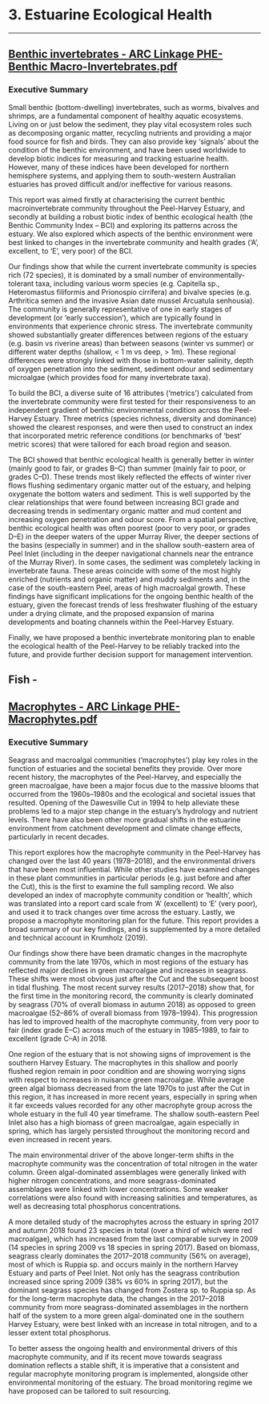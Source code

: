 # 3. Estuarine Ecological Health

---

## [Benthic invertebrates - ARC Linkage PHE-Benthic Macro-Invertebrates.pdf](https://github.com/AquaticEcoDynamics/Peel_ARC/blob/master/Documents/3.%20Estuarine%20Ecological%20Health/Benthic%20invertebrates/ARC%20Linkage%20PHE-Benthic%20Macro-Invertebrates.pdf)

### Executive Summary
Small benthic (bottom-dwelling) invertebrates, such as worms, bivalves and shrimps, are a fundamental component of healthy aquatic ecosystems. Living on or just below the sediment, they play vital ecosystem roles such as decomposing organic matter, recycling nutrients and providing a major food source for fish and birds. They can also provide key ‘signals’ about the condition of the benthic environment, and have been used worldwide to develop biotic indices for measuring and tracking estuarine health. However, many of these indices have been developed for northern hemisphere systems, and applying them to south-western Australian estuaries has proved difficult and/or ineffective for various reasons.

This report was aimed firstly at characterising the current benthic macroinvertebrate community throughout the Peel-Harvey Estuary, and secondly at building a robust biotic index of benthic ecological health (the Benthic Community Index – BCI) and exploring its patterns across the estuary. We also explored which aspects of the benthic environment were best linked to changes in the invertebrate community and health grades (‘A’, excellent, to ‘E’, very poor) of the BCI.

Our findings show that while the current invertebrate community is species rich (72 species), it is dominated by a small number of environmentally-tolerant taxa, including various worm species (e.g. Capitella sp., Heteromastus filiformis and Prionospio cirrifera) and bivalve species (e.g. Arthritica semen and the invasive Asian date mussel Arcuatula senhousia). The community is generally representative of one in early stages of development (or ‘early succession’), which are typically found in environments that experience chronic stress. The invertebrate community showed substantially greater differences between regions of the estuary (e.g. basin vs riverine areas) than between seasons (winter vs summer) or different water depths (shallow, < 1 m vs deep, > 1m). These regional differences were strongly linked with those in bottom-water salinity, depth of oxygen penetration into the sediment, sediment odour and sedimentary microalgae (which provides food for many invertebrate taxa).

To build the BCI, a diverse suite of 16 attributes (‘metrics’) calculated from the invertebrate community were first tested for their responsiveness to an independent gradient of benthic environmental condition across the Peel-Harvey Estuary. Three metrics (species richness, diversity and dominance) showed the clearest responses, and were then used to construct an index that incorporated metric reference conditions (or benchmarks of ‘best’ metric scores) that were tailored for each broad region and season.

The BCI showed that benthic ecological health is generally better in winter (mainly good to fair, or grades B–C) than summer (mainly fair to poor, or grades C–D). These trends most likely reflected the effects of winter river flows flushing sedimentary organic matter out of the estuary, and helping oxygenate the bottom waters and sediment. This is well supported by the clear relationships that were found between increasing BCI grade and decreasing trends in sedimentary organic matter and mud content and increasing oxygen penetration and odour score. From a spatial perspective, benthic ecological health was often poorest (poor to very poor, or grades D–E) in the deeper waters of the upper Murray River, the deeper sections of the basins (especially in summer) and in the shallow south-eastern area of Peel Inlet (including in the deeper navigational channels near the entrance of the Murray River). In some cases, the sediment was completely lacking in invertebrate fauna. These areas coincide with some of the most highly enriched (nutrients and organic matter) and muddy sediments and, in the case of the south-eastern Peel, areas of high macroalgal growth. These findings have significant implications for the ongoing benthic health of the estuary, given the forecast trends of less freshwater flushing of the estuary under a drying climate, and the proposed expansion of marina developments and boating channels within the Peel-Harvey Estuary.

Finally, we have proposed a benthic invertebrate monitoring plan to enable the ecological health of the Peel-Harvey to be reliably tracked into the future, and provide further decision support for management intervention.

## Fish - 


## [Macrophytes - ARC Linkage PHE-Macrophytes.pdf](https://github.com/AquaticEcoDynamics/Peel_ARC/blob/master/Documents/3.%20Estuarine%20Ecological%20Health/Macrophytes/ARC%20Linkage%20PHE-Macrophytes.pdf)

### Executive Summary
Seagrass and macroalgal communities (‘macrophytes’) play key roles in the function of estuaries and the societal benefits they provide. Over more recent history, the macrophytes of the Peel-Harvey, and especially the green macroalgae, have been a major focus due to the massive blooms that occurred from the 1960s–1980s and the ecological and societal issues that resulted. Opening of the Dawesville Cut in 1994 to help alleviate these problems led to a major step change in the estuary’s hydrology and nutrient levels. There have also been other more gradual shifts in the estuarine environment from catchment development and climate change effects, particularly in recent decades.

This report explores how the macrophyte community in the Peel-Harvey has changed over the last 40 years (1978–2018), and the environmental drivers that have been most influential. While other studies have examined changes in these plant communities in particular periods (e.g. just before and after the Cut), this is the first to examine the full sampling record. We also developed an index of macrophyte community condition or ‘health’, which was translated into a report card scale from ‘A’ (excellent) to ‘E’ (very poor), and used it to track changes over time across the estuary. Lastly, we propose a macrophyte monitoring plan for the future. This report provides a broad summary of our key findings, and is supplemented by a more detailed and technical account in Krumholz (2019).

Our findings show there have been dramatic changes in the macrophyte community from the late 1970s, which in most regions of the estuary has reflected major declines in green macroalgae and increases in seagrass. These shifts were most obvious just after the Cut and the subsequent boost in tidal flushing. The most recent survey results (2017–2018) show that, for the first time in the monitoring record, the community is clearly dominated by seagrass (70% of overall biomass in autumn 2018) as opposed to green macroalgae (52–86% of overall biomass from 1978–1994). This progression has led to improved health of the macrophyte community, from very poor to fair (index grade E–C) across much of the estuary in 1985–1989, to fair to excellent (grade C–A) in 2018.

One region of the estuary that is not showing signs of improvement is the southern Harvey Estuary. The macrophytes in this shallow and poorly flushed region remain in poor condition and are showing worrying signs with respect to increases in nuisance green macroalgae. While average green algal biomass decreased from the late 1970s to just after the Cut in this region, it has increased in more recent years, especially in spring when it far exceeds values recorded for any other macrophyte group across the whole estuary in the full 40 year timeframe. The shallow south-eastern Peel Inlet also has a high biomass of green macroalgae, again especially in spring, which has largely persisted throughout the monitoring record and even increased in recent years.

The main environmental driver of the above longer-term shifts in the macrophyte community was the concentration of total nitrogen in the water column. Green algal-dominated assemblages were generally linked with higher nitrogen concentrations, and more seagrass-dominated assemblages were linked with lower concentrations. Some weaker correlations were also found with increasing salinities and temperatures, as well as decreasing total phosphorus concentrations.

A more detailed study of the macrophytes across the estuary in spring 2017 and autumn 2018 found 23 species in total (over a third of which were red macroalgae), which has increased from the last comparable survey in 2009 (14 species in spring 2009 vs 18 species in spring 2017). Based on biomass, seagrass clearly dominates the 2017–2018 community (56% on average), most of which is Ruppia sp. and occurs mainly in the northern Harvey Estuary and parts of Peel Inlet. Not only has the seagrass contribution increased since spring 2009 (38% vs 60% in spring 2017), but the dominant seagrass species has changed from Zostera sp. to Ruppia sp. As for the long-term macrophyte data, the changes in the 2017–2018 community from more seagrass-dominated assemblages in the northern half of the system to a more green algal-dominated one in the southern Harvey Estuary, were best linked with an increase in total nitrogen, and to a lesser extent total phosphorus.

To better assess the ongoing health and environmental drivers of this macrophyte community, and if its recent move towards seagrass domination reflects a stable shift, it is imperative that a consistent and regular macrophyte monitoring program is implemented, alongside other environmental monitoring of the estuary. The broad monitoring regime we have proposed can be tailored to suit resourcing.
